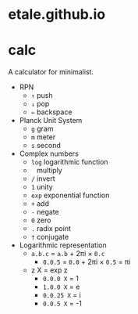 etale.github.io
===============

# calc

A calculator for minimalist.

+ RPN
  + `↑` push
  + `↓` pop
  + `←` backspace
+ Planck Unit System
  + `g` gram
  + `m` meter
  + `s` second
+ Complex numbers
  + `log` logarithmic function
  + ` ` multiply
  + `/` invert
  + `1` unity
  + `exp` exponential function
  + `+` add
  + `-` negate
  + `0` zero
  + `.` radix point
  + `†` conjugate
+ Logarithmic representation
  + `a.b.c` = `a.b` + 2πi × `0.c`
    + `0.0.5` = `0.0` + 2πi × `0.5` = πi
  + z X = exp z
    + `0.0.0 X` = 1
    + `1.0.0 X` = e
    + `0.0.25 X` = i
    + `0.0.5 X` = -1

